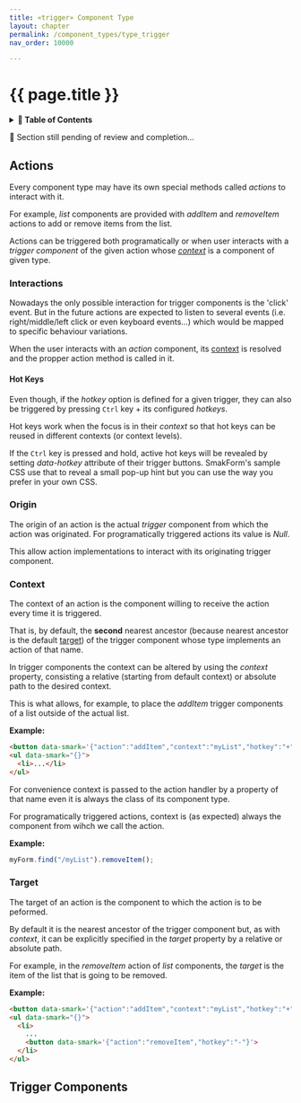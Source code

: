 ```yaml
---
title: «trigger» Component Type
layout: chapter
permalink: /component_types/type_trigger
nav_order: 10000

---
```


# {{ page.title }}

<details>
<summary>
<strong>📖 Table of Contents</strong>
</summary>

  {{ "
<!-- vim-markdown-toc GitLab -->

* [Actions](#actions)
    * [Interactions](#interactions)
        * [Hot Keys](#hot-keys)
    * [Origin](#origin)
    * [Context](#context)
    * [Target](#target)
* [Trigger Components](#trigger-components)

<!-- vim-markdown-toc -->
       " | markdownify }}

</details>

🚧 Section still pending of review and completion...

Actions
-------

Every component type may have its own special methods called *actions* to
interact with it.

For example, *list* components are provided with *addItem* and *removeItem*
actions to add or remove items from the list.

Actions can be triggered both programatically or when user interacts with a
*trigger component* of the given action whose [*context*](#context) is a
component of given type.


### Interactions

Nowadays the only possible interaction for trigger components is the 'click'
event. But in the future actions are expected to listen to several events (i.e.
right/middle/left click or even keyboard events...) which would be mapped to
specific behaviour variations.

When the user interacts with an *action* component, its [context](#context) is
resolved and the propper action method is called in it.

#### Hot Keys

Even though, if the *hotkey* option is defined for a given trigger, they can
also be triggered by pressing `Ctrl` key + its configured *hotkeys*.

Hot keys work when the focus is in their *context* so that hot keys can be
reused in different contexts (or context levels).

If the `Ctrl` key is pressed and hold, active hot keys will be revealed by
setting *data-hotkey* attribute of their trigger buttons. SmakForm's sample CSS
use that to reveal a small pop-up hint but you can use the way you prefer in
your own CSS. 


### Origin

The origin of an action is the actual *trigger* component from which the action
was originated. For programatically triggered actions its value is *Null*.

This allow action implementations to interact with its originating trigger
component.

### Context

The context of an action is the component willing to receive the action every
time it is triggered.

That is, by default, the **second** nearest ancestor (because nearest ancestor
is the default [target](#target)) of the trigger component whose type implements
an action of that name.

In trigger components the context can be altered by using the *context* property,
consisting a relative (starting from default context) or absolute path to the
desired context.

This is what allows, for example, to place the *addItem* trigger components of a
list outside of the actual list.

**Example:**
```html
<button data-smark='{"action":"addItem","context":"myList","hotkey":"+"}'></button>
<ul data-smark="{}">
  <li>...</li>
</ul>
```

For convenience context is passed to the action handler by a property of that
name even it is always the class of its component type.

For programatically triggered actions, context is (as expected) always the
component from wihch we call the action.

**Example:**
```javascript
myForm.find("/myList").removeItem();
```

### Target

The target of an action is the component to which the action is to be peformed.

By default it is the nearest ancestor of the trigger component but, as with
*context*, it can be explicitly specified in the *target* property by a
relative or absolute path.

For example, in the *removeItem* action of *list* components, the *target* is
the item of the list that is going to be removed.

**Example:**

```html
<button data-smark='{"action":"addItem","context":"myList","hotkey":"+"}'></button>
<ul data-smark="{}">
  <li>
    ...
    <button data-smark='{"action":"removeItem","hotkey":"-"}'>
  </li>
</ul>
```



Trigger Components
------------------



